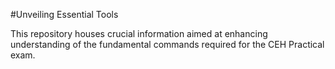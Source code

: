 #Unveiling Essential Tools

This repository houses crucial information aimed at enhancing understanding of the fundamental commands required for the CEH Practical exam.
